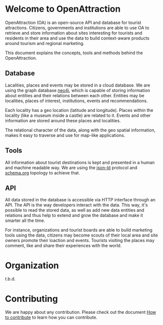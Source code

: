 # Welcome to OpenAttraction

OpenAttraction \(OA\) is an open-source API and database for tourist attractions. Citizens, governments and institutions are able to use OA to retrieve and store information about sites interesting for tourists and residents in their area and use the data to build context-aware products around tourism and regional marketing.

This document explains the concepts, tools and methods behind the OpenAttraction.

## Database

Lacalities, places and events may be stored in a cloud database. We are using the graph database [neo4j](https://neo4j.com/product/), which is capable of storing information about entities and their relations between each other. Entities may be localities, places of interest, institutions, events and recommendations.

Each locality has a geo location \(latitude and longitude\). Places within the locality \(like a museum inside a castle\) are related to it. Events and other information are stored around these places and localities.

The relational character of the data, along with the geo spatial information, makes it easy to traverse and use for map-like applications.

## Tools

All information about tourist destinations is kept and presented in a human and machine readable way. We are using the [json-ld](https://json-ld.org) protocol and [schema.org](http://schema.org/) topology to achieve that.

## API

All data stored in the database is accessible via HTTP interface through an API. The API is the way developers interact with the data. This way, it's possible to read the stored data, as well as add new data entities and relations and thus help to extend and grow the database and make it smarter all the time.

For instance, organizations and tourist boards are able to build marketing tools using the data, citizens may become scouts of their local area and site owners promote their loaction and events. Tourists visiting the places may comment, like and share their experiences with the world.

# Organization

t.b.d.

# Contributing

We are happy about any contribution. Please check out the document [How to contribute](HOW-TO-CONTRIBUTE.md) to learn how you can contribute.

